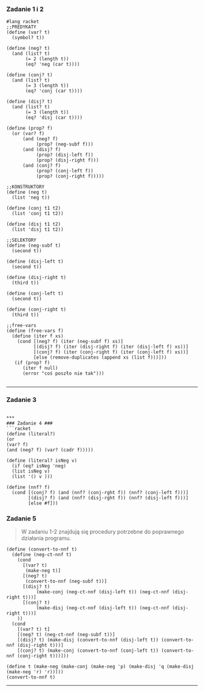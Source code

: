 ### Zadanie 1 i 2 ###

```racket
#lang racket
;;PREDYKATY
(define (var? t)
  (symbol? t))
 
(define (neg? t)
  (and (list? t)
       (= 2 (length t))
       (eq? 'neg (car t))))
 
(define (conj? t)
  (and (list? t)
       (= 3 (length t))
       (eq? 'conj (car t))))
 
(define (disj? t)
  (and (list? t)
       (= 3 (length t))
       (eq? 'disj (car t))))
 
(define (prop? f)
  (or (var? f)
      (and (neg? f)
           (prop? (neg-subf f)))
      (and (disj? f)
           (prop? (disj-left f))
           (prop? (disj-right f)))
      (and (conj? f)
           (prop? (conj-left f))
           (prop? (conj-right f)))))
 
;;KONSTRUKTORY
(define (neg t)
  (list 'neg t))
 
(define (conj t1 t2)
  (list 'conj t1 t2))
 
(define (disj t1 t2)
  (list 'disj t1 t2))
 
;;SELEKTORY
(define (neg-subf t)
  (second t))
 
(define (disj-left t)
  (second t))
 
(define (disj-right t)
  (third t))
 
(define (conj-left t)
  (second t))
 
(define (conj-right t)
  (third t))
 
;;free-vars
(define (free-vars f)
  (define (iter f xs)
    (cond [(neg? f) (iter (neg-subf f) xs)]
          [(disj? f) (iter (disj-right f) (iter (disj-left f) xs))]
          [(conj? f) (iter (conj-right f) (iter (conj-left f) xs))]
          [else (remove-duplicates (append xs (list f)))]))
   (if (prop? f)
      (iter f null)
      (error "coś poszło nie tak")))
 
```
***
### Zadanie 3 ###



```

*** 
### Zadanie 4 ###
```racket
(define (literal?)
(or 
(var? f)
(and (neg? f) (var? (cadr f)))))

(define (literal? isNeg v)
  (if (eq? isNeg 'neg)
  (list isNeg v)
  (list '() v )))

(define (nnf? f)
  (cond [(conj? f) (and (nnf? (conj-rght f)) (nnf? (conj-left f)))]
        [(disj? f) (and (nnf? (disj-rght f)) (nnf? (disj-left f)))]
        [else #f]))
```

### Zadanie 5 ###
>W zadaniu 1-2 znajdują się procedury potrzebne do poprawnego działania programu.
```racket
(define (convert-to-nnf t)
  (define (neg-ct-nnf t)
    (cond
      [(var? t)
       (make-neg t)]
      [(neg? t)
       (convert-to-nnf (neg-subf t))]
      [(disj? t)
           (make-conj (neg-ct-nnf (disj-left t)) (neg-ct-nnf (disj-right t)))]
      [(conj? t)
           (make-disj (neg-ct-nnf (disj-left t)) (neg-ct-nnf (disj-right t)))]
    ))
  (cond
    [(var? t) t]
    [(neg? t) (neg-ct-nnf (neg-subf t))]
    [(disj? t) (make-disj (convert-to-nnf (disj-left t)) (convert-to-nnf (disj-right t)))]
    [(conj? t) (make-conj (convert-to-nnf (conj-left t)) (convert-to-nnf (conj-right t)))]))

(define t (make-neg (make-conj (make-neg 'p) (make-disj 'q (make-disj (make-neg 'r) 'r)))))
(convert-to-nnf t)
```
***